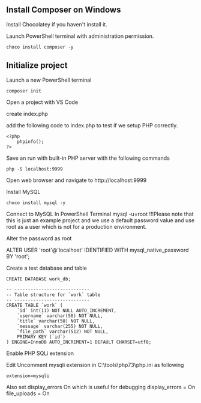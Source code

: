 ## Install Composer on Windows
Install Chocolatey if you haven't install it.

Launch PowerShell terminal with administration permission.
```
choco install composer -y
```

## Initialize project
Launch a new PowerShell terminal
```
composer init
```

Open a project with VS Code

create index.php

add the following code to index.php to test if we setup PHP correctly.

```
<?php
    phpinfo();
?>

```
Save an run with built-in PHP server with the following commands

```
php -S localhost:9999
```

Open web browser and navigate to http://localhost:9999


Install MySQL

```
choco install mysql -y
```

Connect to MySQL
In PowerShell Terminal
mysql -u=root
!!!Please note that this is just an example project and we use a default password value and use root as a user which is not for a production environment.

Alter the password as root

ALTER USER 'root'@'localhost' IDENTIFIED WITH mysql_native_password BY 'root';

Create a test database and table

```
CREATE DATABASE work_db;

-- ----------------------------
-- Table structure for `work` table
-- ----------------------------
CREATE TABLE `work` (
    `id` int(11) NOT NULL AUTO_INCREMENT,
    `username` varchar(50) NOT NULL,
    `title` varchar(50) NOT NULL,
    `message` varchar(255) NOT NULL,
    `file_path` varchar(512) NOT NULL,
    PRIMARY KEY (`id`)
) ENGINE=InnoDB AUTO_INCREMENT=1 DEFAULT CHARSET=utf8;

```
Enable PHP SQLi extension

Edit 
Uncomment mysqli extension in C:\tools\php73\php.ini as following
```
extension=mysqli
```

Also set display_errors On which is useful for debugging
display_errors = On
file_uploads = On




